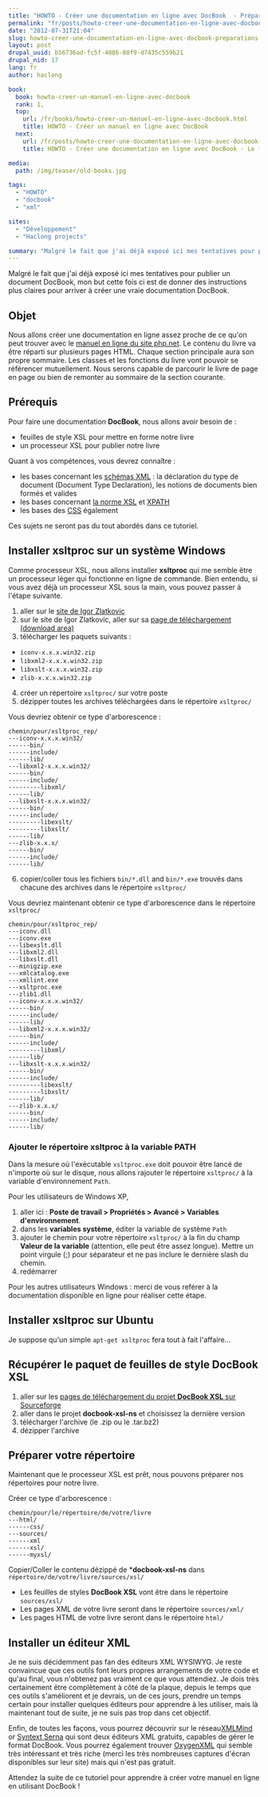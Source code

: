 ```yaml
---
title: "HOWTO - Créer une documentation en ligne avec DocBook  - Préparations"
permalink: "fr/posts/howto-creer-une-documentation-en-ligne-avec-docbook-preparations.html"
date: "2012-07-31T21:04"
slug: howto-creer-une-documentation-en-ligne-avec-docbook-preparations
layout: post
drupal_uuid: b56736ad-fc5f-4086-80f9-d7435c559b21
drupal_nid: 17
lang: fr
author: haclong

book:
  book: howto-creer-un-manuel-en-ligne-avec-docbook
  rank: 1,
  top: 
    url: /fr/books/howto-creer-un-manuel-en-ligne-avec-docbook.html
    title: HOWTO - Créer un manuel en ligne avec DocBook
  next: 
    url: /fr/posts/howto-creer-une-documentation-en-ligne-avec-docbook-le-fond.html
    title: HOWTO - Créer une documentation en ligne avec DocBook - Le fond

media:
  path: /img/teaser/old-books.jpg

tags:
  - "HOWTO"
  - "docbook"
  - "xml"

sites:
  - "Développement"
  - "Haclong projects"

summary: "Malgré le fait que j'ai déjà exposé ici mes tentatives pour publier un document DocBook, mon but cette fois ci est de donner des instructions plus claires pour arriver à créer une vraie documentation DocBook."
---
```


Malgré le fait que j'ai déjà exposé ici mes tentatives pour publier un document DocBook, mon but cette fois ci est de donner des instructions plus claires pour arriver à créer une vraie documentation DocBook.

## Objet

Nous allons créer une documentation en ligne assez proche de ce qu'on peut trouver avec le <a href="http://fr.php.net/manual/fr/manual.php" target="_blank">manuel en ligne du site php.net</a>. Le contenu du livre va être réparti sur plusieurs pages HTML. Chaque section principale aura son propre sommaire. Les classes et les fonctions du livre vont pouvoir se référencer mutuellement. Nous serons capable de parcourir le livre de page en page ou bien de remonter au sommaire de la section courante.

## Prérequis

Pour faire une documentation **DocBook**, nous allons avoir besoin de :

- feuilles de style XSL pour mettre en forme notre livre
- un processeur XSL pour publier notre livre

Quant à vos compétences, vous devrez connaître :

- les bases concernant les <a href="http://www.w3.org/TR/REC-xml/" target="_blank">schémas XML</a> : la déclaration du type de document (Document Type Declaration), les notions de documents bien formés et valides
- les bases concernant <a href="http://www.w3.org/TR/xslt" target="_blank">la norme XSL</a> et <a href="http://www.w3.org/TR/xpath/">XPATH</a>
- les bases des <a href="http://www.w3.org/TR/CSS21/" target="_blank">CSS</a> également

Ces sujets ne seront pas du tout abordés dans ce tutoriel.

## Installer xsltproc sur un système Windows

Comme processeur XSL, nous allons installer **xsltproc** qui me semble être un processeur léger qui fonctionne en ligne de commande. Bien entendu, si vous avez déjà un processeur XSL sous la main, vous pouvez passer à l'étape suivante.

1. aller sur le <a href="http://www.zlatkovic.com/libxml.en.html" target="_blank">site de Igor Zlatkovic</a>
2. sur le site de Igor Zlatkovic, aller sur sa <a href="ftp://ftp.zlatkovic.com/libxml/" target="_blank">page de téléchargement (download area)</a>
3. télécharger les paquets suivants :

- `iconv-x.x.x.win32.zip`
- `libxml2-x.x.x.win32.zip`
- `libxslt-x.x.x.win32.zip`
- `zlib-x.x.x.win32.zip`

4. créer un répertoire `xsltproc/` sur votre poste
5. dézipper toutes les archives téléchargées dans le répertoire `xsltproc/`

Vous devriez obtenir ce type d'arborescence :

```
chemin/pour/xsltproc_rep/
---iconv-x.x.x.win32/
------bin/
------include/
------lib/
---libxml2-x.x.x.win32/
------bin/
------include/
---------libxml/
------lib/
---libxslt-x.x.x.win32/
------bin/
------include/
---------libexslt/
---------libxslt/
------lib/
---zlib-x.x.x/
------bin/
------include/
------lib/
```

6. copier/coller tous les fichiers `bin/*.dll` and `bin/*.exe` trouvés dans chacune des archives dans le répertoire `xsltproc/`

Vous devriez maintenant obtenir ce type d'arborescence dans le répertoire `xsltproc/`

```
chemin/pour/xsltproc_rep/
---iconv.dll
---iconv.exe
---libexslt.dll
---libxml2.dll
---libxslt.dll
---minigzip.exe
---xmlcatalog.exe
---xmllint.exe
---xsltproc.exe
---zlib1.dll
---iconv-x.x.x.win32/
------bin/
------include/
------lib/
---libxml2-x.x.x.win32/
------bin/
------include/
---------libxml/
------lib/
---libxslt-x.x.x.win32/
------bin/
------include/
---------libexslt/
---------libxslt/
------lib/
---zlib-x.x.x/
------bin/
------include/
------lib/
```

### Ajouter le répertoire xsltproc à la variable PATH

Dans la mesure où l'exécutable `xsltproc.exe` doit pouvoir être lancé de n'importe où sur le disque, nous allons rajouter le répertoire `xsltproc/` à la variable d'environnement `Path`.

Pour les utilisateurs de Windows XP,

1. aller ici : **Poste de travail > Propriétés > Avancé > Variables d'environnement**.
2. dans les **variables système**, éditer la variable de système `Path`
3. ajouter le chemin pour votre répertoire `xsltproc/` à la fin du champ **Valeur de la variable** (attention, elle peut être assez longue). Mettre un point virgule (;) pour séparateur et ne pas inclure le dernière slash du chemin.
4. redémarrer

Pour les autres utilisateurs Windows : merci de vous reférer à la documentation disponible en ligne pour réaliser cette étape.

## Installer xsltproc sur Ubuntu

Je suppose qu'un simple `apt-get xsltproc` fera tout à fait l'affaire...

## Récupérer le paquet de feuilles de style DocBook XSL

1. aller sur les <a href="http://sourceforge.net/projects/docbook/files/#files" target="_blank">pages de téléchargement du projet **DocBook XSL** sur Sourceforge</a>
2. aller dans le projet **docbook-xsl-ns** et choisissez la dernière version
3. télécharger l'archive (le .zip ou le .tar.bz2)
4. dézipper l'archive

## Préparer votre répertoire

Maintenant que le processeur XSL est prêt, nous pouvons préparer nos répertoires pour notre livre.

Créer ce type d'arborescence :

```
chemin/pour/le/répertoire/de/votre/livre
---html/
------css/
---sources/
------xml
------xsl/
------myxsl/
```

Copier/Coller le contenu dézippé de ***docbook-xsl-ns** dans `répertoire/de/votre/livre/sources/xsl/`

- Les feuilles de styles **DocBook XSL** vont être dans le répertoire `sources/xsl/`
- Les pages XML de votre livre seront dans le répertoire `sources/xml/`
- Les pages HTML de votre livre seront dans le répertoire `html/`

## Installer un éditeur XML

Je ne suis décidemment pas fan des éditeurs XML WYSIWYG. Je reste convaincue que ces outils font leurs propres arrangements de votre code et qu'au final, vous n'obtenez pas vraiment ce que vous attendiez. Je dois très certainement être complètement à côté de la plaque, depuis le temps que ces outils s'améliorent et je devrais, un de ces jours, prendre un temps certain pour installer quelques éditeurs pour apprendre à les utiliser, mais là maintenant tout de suite, je ne suis pas trop dans cet objectif.

Enfin, de toutes les façons, vous pourrez découvrir sur le réseau<a href="http://www.xmlmind.com/" target="_blank">XMLMind</a> or <a href="http://www.syntext.com/" target="_blank">Syntext Serna</a> qui sont deux éditeurs XML gratuits, capables de gérer le format DocBook. Vous pourrez également trouver <a href="http://www.oxygenxml.com/" target="_blank">OxygenXML</a> qui semble très intéressant et très riche (merci les très nombreuses captures d'écran disponibles sur leur site) mais qui n'est pas gratuit.

Attendez la suite de ce tutoriel pour apprendre à créer votre manuel en ligne en utilisant DocBook !
